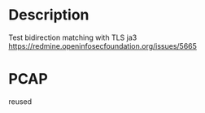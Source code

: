 # Description

Test bidirection matching with TLS ja3
https://redmine.openinfosecfoundation.org/issues/5665

# PCAP

reused
